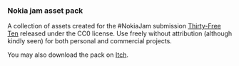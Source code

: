 ### Nokia jam asset pack

A collection of assets created for the #NokiaJam submission [Thirty-Free Ten](https://julzerinos.itch.io/3310) released under the CC0 license. 
Use freely without attribution (although kindly seen) for both personal and commercial projects.

You may also download the pack on [Itch](https://julzerinos.itch.io/nokia-jam-assets).
